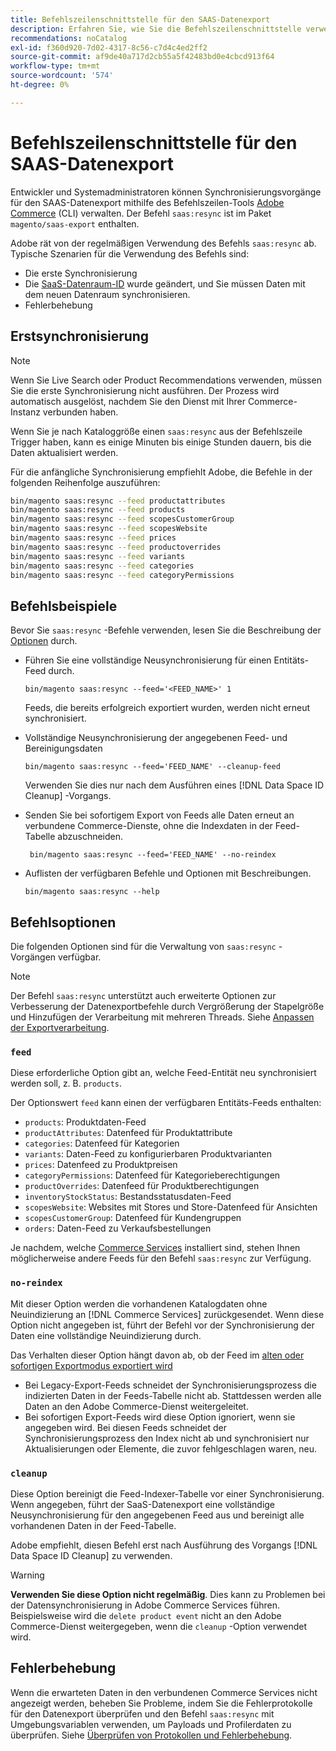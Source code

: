 ```yaml
---
title: Befehlszeilenschnittstelle für den SAAS-Datenexport
description: Erfahren Sie, wie Sie die Befehlszeilenschnittstelle verwenden, um Feeds und Prozesse für die [!DNL data export extension] für Adobe Commerce SaaS-Dienste zu verwalten.
recommendations: noCatalog
exl-id: f360d920-7d02-4317-8c56-c7d4c4ed2ff2
source-git-commit: af9de40a717d2cb55a5f42483bd0e4cbcd913f64
workflow-type: tm+mt
source-wordcount: '574'
ht-degree: 0%

---
```


# Befehlszeilenschnittstelle für den SAAS-Datenexport

Entwickler und Systemadministratoren können Synchronisierungsvorgänge für den SAAS-Datenexport mithilfe des Befehlszeilen-Tools [Adobe Commerce](https://experienceleague.adobe.com/en/docs/commerce-operations/configuration-guide/cli/config-cli) (CLI) verwalten. Der Befehl `saas:resync` ist im Paket `magento/saas-export` enthalten.

Adobe rät von der regelmäßigen Verwendung des Befehls `saas:resync` ab. Typische Szenarien für die Verwendung des Befehls sind:

- Die erste Synchronisierung
- Die [SaaS-Datenraum-ID](https://experienceleague.adobe.com/en/docs/commerce-admin/config/services/saas) wurde geändert, und Sie müssen Daten mit dem neuen Datenraum synchronisieren.
- Fehlerbehebung

## Erstsynchronisierung

>[!NOTE]
>Wenn Sie Live Search oder Product Recommendations verwenden, müssen Sie die erste Synchronisierung nicht ausführen. Der Prozess wird automatisch ausgelöst, nachdem Sie den Dienst mit Ihrer Commerce-Instanz verbunden haben.

Wenn Sie je nach Kataloggröße einen `saas:resync` aus der Befehlszeile Trigger haben, kann es einige Minuten bis einige Stunden dauern, bis die Daten aktualisiert werden.

Für die anfängliche Synchronisierung empfiehlt Adobe, die Befehle in der folgenden Reihenfolge auszuführen:

```bash
bin/magento saas:resync --feed productattributes
bin/magento saas:resync --feed products
bin/magento saas:resync --feed scopesCustomerGroup
bin/magento saas:resync --feed scopesWebsite
bin/magento saas:resync --feed prices
bin/magento saas:resync --feed productoverrides
bin/magento saas:resync --feed variants
bin/magento saas:resync --feed categories
bin/magento saas:resync --feed categoryPermissions
```

## Befehlsbeispiele

Bevor Sie `saas:resync` -Befehle verwenden, lesen Sie die Beschreibung der [Optionen](#command-options) durch.

- Führen Sie eine vollständige Neusynchronisierung für einen Entitäts-Feed durch.

  ```
  bin/magento saas:resync --feed='<FEED_NAME>' 1
  ```

  Feeds, die bereits erfolgreich exportiert wurden, werden nicht erneut synchronisiert.

- Vollständige Neusynchronisierung der angegebenen Feed- und Bereinigungsdaten

  ```
  bin/magento saas:resync --feed='FEED_NAME' --cleanup-feed
  ```

  Verwenden Sie dies nur nach dem Ausführen eines [!DNL Data Space ID Cleanup] -Vorgangs.

- Senden Sie bei sofortigem Export von Feeds alle Daten erneut an verbundene Commerce-Dienste, ohne die Indexdaten in der Feed-Tabelle abzuschneiden.

  ```
   bin/magento saas:resync --feed='FEED_NAME' --no-reindex
  ```

- Auflisten der verfügbaren Befehle und Optionen mit Beschreibungen.

  ```
  bin/magento saas:resync --help
  ```

## Befehlsoptionen

Die folgenden Optionen sind für die Verwaltung von `saas:resync` -Vorgängen verfügbar.

>[!NOTE]
>
>Der Befehl `saas:resync` unterstützt auch erweiterte Optionen zur Verbesserung der Datenexportbefehle durch Vergrößerung der Stapelgröße und Hinzufügen der Verarbeitung mit mehreren Threads. Siehe [Anpassen der Exportverarbeitung](customize-export-processing.md).

### `feed`

Diese erforderliche Option gibt an, welche Feed-Entität neu synchronisiert werden soll, z. B. `products`.

Der Optionswert `feed` kann einen der verfügbaren Entitäts-Feeds enthalten:

- `products`: Produktdaten-Feed
- `productAttributes`: Datenfeed für Produktattribute
- `categories`: Datenfeed für Kategorien
- `variants`: Daten-Feed zu konfigurierbaren Produktvarianten
- `prices`: Datenfeed zu Produktpreisen
- `categoryPermissions`: Datenfeed für Kategorieberechtigungen
- `productOverrides`: Datenfeed für Produktberechtigungen
- `inventoryStockStatus`: Bestandsstatusdaten-Feed
- `scopesWebsite`: Websites mit Stores und Store-Datenfeed für Ansichten
- `scopesCustomerGroup`: Datenfeed für Kundengruppen
- `orders`: Daten-Feed zu Verkaufsbestellungen

Je nachdem, welche [Commerce Services](../landing/saas.md) installiert sind, stehen Ihnen möglicherweise andere Feeds für den Befehl `saas:resync` zur Verfügung.

### `no-reindex`

Mit dieser Option werden die vorhandenen Katalogdaten ohne Neuindizierung an [!DNL Commerce Services] zurückgesendet. Wenn diese Option nicht angegeben ist, führt der Befehl vor der Synchronisierung der Daten eine vollständige Neuindizierung durch.

Das Verhalten dieser Option hängt davon ab, ob der Feed im [alten oder sofortigen Exportmodus exportiert wird ](data-synchronization.md#synchronization-modes)

- Bei Legacy-Export-Feeds schneidet der Synchronisierungsprozess die indizierten Daten in der Feeds-Tabelle nicht ab. Stattdessen werden alle Daten an den Adobe Commerce-Dienst weitergeleitet.
- Bei sofortigen Export-Feeds wird diese Option ignoriert, wenn sie angegeben wird. Bei diesen Feeds schneidet der Synchronisierungsprozess den Index nicht ab und synchronisiert nur Aktualisierungen oder Elemente, die zuvor fehlgeschlagen waren, neu.

### `cleanup`

Diese Option bereinigt die Feed-Indexer-Tabelle vor einer Synchronisierung. Wenn angegeben, führt der SaaS-Datenexport eine vollständige Neusynchronisierung für den angegebenen Feed aus und bereinigt alle vorhandenen Daten in der Feed-Tabelle.

Adobe empfiehlt, diesen Befehl erst nach Ausführung des Vorgangs [!DNL Data Space ID Cleanup] zu verwenden.

>[!WARNING]
>
>**Verwenden Sie diese Option nicht regelmäßig**. Dies kann zu Problemen bei der Datensynchronisierung in Adobe Commerce Services führen. Beispielsweise wird die `delete product event` nicht an den Adobe Commerce-Dienst weitergegeben, wenn die `cleanup` -Option verwendet wird.

## Fehlerbehebung

Wenn die erwarteten Daten in den verbundenen Commerce Services nicht angezeigt werden, beheben Sie Probleme, indem Sie die Fehlerprotokolle für den Datenexport überprüfen und den Befehl `saas:resync` mit Umgebungsvariablen verwenden, um Payloads und Profilerdaten zu überprüfen. Siehe [Überprüfen von Protokollen und Fehlerbehebung](troubleshooting-logging.md).
